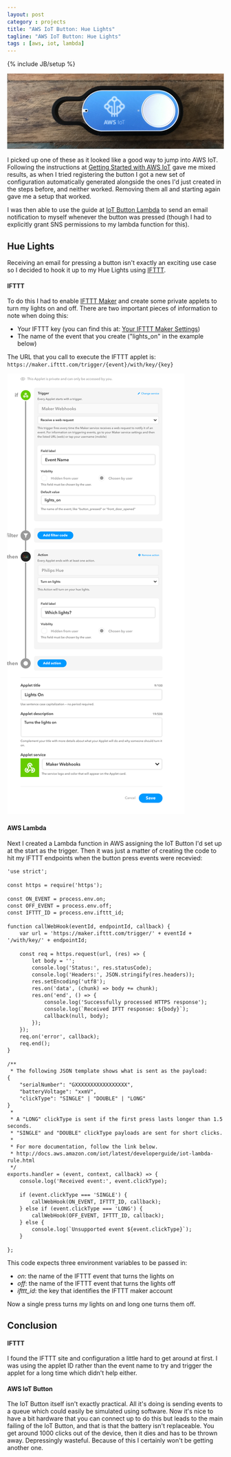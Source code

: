 ```yaml
---
layout: post
category : projects
title: "AWS IoT Button: Hue Lights"
tagline: "AWS IoT Button: Hue Lights"
tags : [aws, iot, lambda]
---
```

{% include JB/setup %}

![IoT Button](/assets/posts/iot-button.jpg "IoT Button")

I picked up one of these as it looked like a good way to jump into AWS IoT. Following the instructions at [Getting Started with AWS IoT](http://docs.aws.amazon.com/iot/latest/developerguide/iot-gs.html) gave me mixed results, as when I tried registering the button I got a new set of configuration automatically generated alongside the ones I'd just created in the steps before, and neither worked. Removing them all and starting again gave me a setup that worked.

I was then able to use the guide at [IoT Button Lambda](http://docs.aws.amazon.com/iot/latest/developerguide/iot-button-lambda.html) to send an email notification to myself whenever the button was pressed (though I had to explicitly grant SNS permissions to my lambda function for this).

## Hue Lights
Receiving an email for pressing a button isn't exactly an exciting use case so I decided to hook it up to my Hue Lights using [IFTTT](ifttt.com).

#### IFTTT
To do this I had to enable [IFTTT Maker](https://platform.ifttt.com/maker/maxieduncan/applets/private) and create some private applets to turn my lights on and off. There are two important pieces of information to note when doing this:
* Your IFTTT key (you can find this at: [Your IFTTT Maker Settings](https://ifttt.com/services/maker_webhooks/settings))
* The name of the event that you create ("lights_on" in the example below)

The URL that you call to execute the IFTTT applet is: `https://maker.ifttt.com/trigger/{event}/with/key/{key}`

![IFTTT Applet](/assets/posts/screenshot-platform.ifttt.com-2017-06-27-13-08-55.png "IFTTT Applet")

#### AWS Lambda
Next I created a Lambda function in AWS assigning the IoT Button I'd set up at the start as the trigger. Then it was just a matter of creating the code to hit my IFTTT endpoints when the button press events were recevied:
```
'use strict';

const https = require('https');

const ON_EVENT = process.env.on;
const OFF_EVENT = process.env.off;
const IFTTT_ID = process.env.ifttt_id;

function callWebHook(eventId, endpointId, callback) {
    var url = 'https://maker.ifttt.com/trigger/' + eventId + '/with/key/' + endpointId;

    const req = https.request(url, (res) => {
        let body = '';
        console.log('Status:', res.statusCode);
        console.log('Headers:', JSON.stringify(res.headers));
        res.setEncoding('utf8');
        res.on('data', (chunk) => body += chunk);
        res.on('end', () => {
            console.log('Successfully processed HTTPS response');
            console.log(`Received IFTT response: ${body}`);
            callback(null, body);
        });
    });
    req.on('error', callback);
    req.end();
}

/**
 * The following JSON template shows what is sent as the payload:
{
    "serialNumber": "GXXXXXXXXXXXXXXXXX",
    "batteryVoltage": "xxmV",
    "clickType": "SINGLE" | "DOUBLE" | "LONG"
}
 *
 * A "LONG" clickType is sent if the first press lasts longer than 1.5 seconds.
 * "SINGLE" and "DOUBLE" clickType payloads are sent for short clicks.
 *
 * For more documentation, follow the link below.
 * http://docs.aws.amazon.com/iot/latest/developerguide/iot-lambda-rule.html
 */
exports.handler = (event, context, callback) => {
    console.log('Received event:', event.clickType);

    if (event.clickType === 'SINGLE') {
        callWebHook(ON_EVENT, IFTTT_ID, callback);
    } else if (event.clickType === 'LONG') {
        callWebHook(OFF_EVENT, IFTTT_ID, callback);
    } else {
        console.log(`Unsupported event ${event.clickType}`);
    }

};
```

This code expects three environment variables to be passed in:
* *on*: the name of the IFTTT event that turns the lights on
* *off*: the name of the IFTTT event that turns the lights off
* *ifttt_id*: the key that identifies the IFTTT maker account

Now a single press turns my lights on and long one turns them off.

## Conclusion

#### IFTTT
I found the IFTTT site and configuration a little hard to get around at first. I was using the applet ID rather than the event name to try and trigger the applet for a long time which didn't help either.

#### AWS IoT Button
The IoT Button itself isn't exactly practical. All it's doing is sending events to a queue which could easily be simulated using software. Now it's nice to have a bit hardware that you can connect up to do this but leads to the main failing of the IoT Button, and that is that the battery isn't replaceable. You get around 1000 clicks out of the device, then it dies and has to be thrown away. Depressingly wasteful. Because of this I certainly won't be getting another one.
